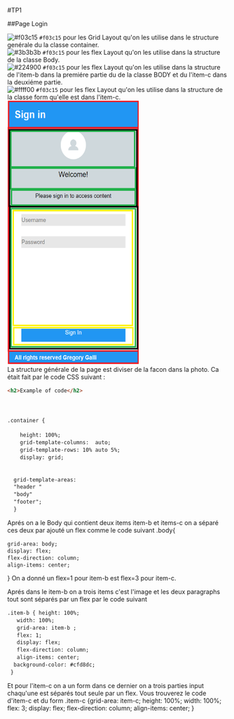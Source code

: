#TP1

##Page Login

![#f03c15](https://via.placeholder.com/15/f03c15/f03c15.png) `#f03c15` pour les Grid Layout qu'on les utilise dans le structure genérale du la classe container.  
![#3b3b3b](https://via.placeholder.com/15/f03c15/f03c15.png) `#f03c15` pour les flex Layout qu'on les utilise dans la structure de la classe Body.  
![#224900](https://via.placeholder.com/15/f03c15/f03c15.png) `#f03c15` pour les flex Layout qu'on les utilise dans la structure de l'item-b dans la premiére partie du de la classe BODY et du l'item-c dans la deuxiéme partie.  
![#ffff00](https://via.placeholder.com/15/f03c15/f03c15.png) `#f03c15` pour les flex Layout qu'on les utilise dans la structure de la classe form qu'elle est dans l'item-c.  
<img src="https://github.com/Master-2-MIAGE-MBDS/web-integration-responsive-design-MatallahMouncif/blob/main/Capture/FLogin.png"  title="Login" width=300px height=600px>  
La structure générale de la page est diviser de la facon dans la photo. Ca était fait par le code CSS suivant :  
```html
<h2>Example of code</h2>



.container {
    
    height: 100%;
    grid-template-columns:  auto;
    grid-template-rows: 10% auto 5%;
    display: grid;
  
  
  grid-template-areas:
  "header "
  "body"
  "footer";
  }
  ```
  
  Aprés on a le Body qui contient deux items item-b et items-c on a séparé ces deux par ajouté un flex comme le code suivant
  .body{
    
    grid-area: body;
    display: flex;
    flex-direction: column;
    align-items: center; 
    
  
  }
  On a donné un flex=1 pour item-b est flex=3 pour item-c. 
  
  
 Aprés dans le item-b on a trois items c'est l'image et les deux paragraphs tout sont séparés par un flex par le code suivant
 ```html
 .item-b { height: 100%;
    width: 100%;
    grid-area: item-b ;
    flex: 1;
    display: flex;
    flex-direction: column;
    align-items: center;
   background-color: #cfd8dc; 
  }
 ```

  
  Et pour l'item-c on a un form dans ce dernier on a trois parties input chaqu'une est séparés tout seule par un flex. Vous trouverez le code d'item-c et du form
   .item-c {grid-area: item-c;
    height: 100%;
    width: 100%;
    flex: 3;
    display: flex;
    flex-direction: column;
    align-items: center; 
    } 
    
    
  
  






